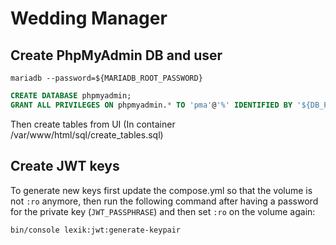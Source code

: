 # Wedding Manager

## Create PhpMyAdmin DB and user

```shell
mariadb --password=${MARIADB_ROOT_PASSWORD}
```

```sql
CREATE DATABASE phpmyadmin;
GRANT ALL PRIVILEGES ON phpmyadmin.* TO 'pma'@'%' IDENTIFIED BY '${DB_PMA_PASSWORD}';
```

Then create tables from UI (In container /var/www/html/sql/create_tables.sql)

## Create JWT keys

To generate new keys first update the compose.yml so that the volume is not
`:ro` anymore, then run the following command after having a password for the
private key (`JWT_PASSPHRASE`) and then set `:ro` on the volume again:

```shell
bin/console lexik:jwt:generate-keypair
```
